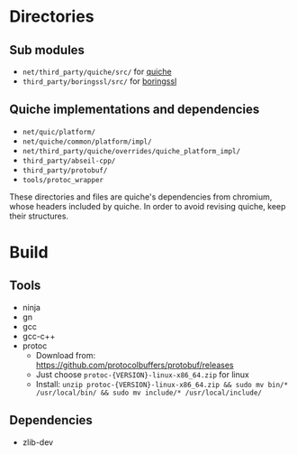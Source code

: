 # Directories

## Sub modules
- `net/third_party/quiche/src/` for [quiche](https://github.com/google/quiche.git)
- `third_party/boringssl/src/` for [boringssl](https://github.com/google/boringssl.git)

## Quiche implementations and dependencies

- `net/quic/platform/`
- `net/quiche/common/platform/impl/`
- `net/third_party/quiche/overrides/quiche_platform_impl/`
- `third_party/abseil-cpp/`
- `third_party/protobuf/`
- `tools/protoc_wrapper`

These directories and files are quiche's dependencies from chromium, whose
headers included by quiche.
In order to avoid revising quiche, keep their structures.

# Build

## Tools
- ninja
- gn
- gcc
- gcc-c++
- protoc
  - Download from: https://github.com/protocolbuffers/protobuf/releases
  - Just choose `protoc-{VERSION}-linux-x86_64.zip` for linux
  - Install: `unzip protoc-{VERSION}-linux-x86_64.zip && sudo mv bin/* /usr/local/bin/ && sudo mv include/* /usr/local/include/`

## Dependencies

- zlib-dev